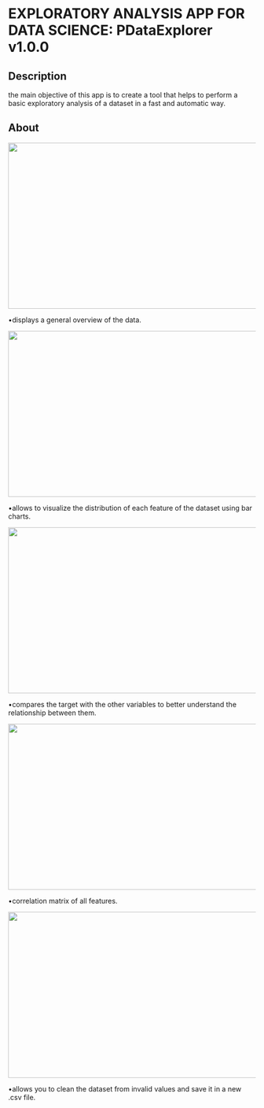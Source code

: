 # EXPLORATORY ANALYSIS APP FOR DATA SCIENCE: PDataExplorer v1.0.0


## Description
the main objective of this app is to create a tool that helps to perform a basic exploratory analysis of a dataset in a fast and automatic way.

## About
<img src="https://user-images.githubusercontent.com/34092193/221970626-670bd870-f822-453e-9b00-e4b1e91cddea.gif" width="600" height="338"/>

•displays a general overview of the data.


<img src="https://user-images.githubusercontent.com/34092193/221972355-eeffb6d4-0b60-4ae0-857c-21da69f67577.gif" width="600" height="338"/>

•allows to visualize the distribution of each feature of the dataset using bar charts.


<img src="https://user-images.githubusercontent.com/34092193/221974084-007ca84b-99e0-496c-a5cb-e57e76055c02.gif" width="600" height="338"/>

•compares the target with the other variables to better understand the relationship between them.


<img src="https://user-images.githubusercontent.com/34092193/221974967-bd16b1fa-832d-4d19-99a8-7b334712a069.gif" width="600" height="338"/>

•correlation matrix of all features.

<img src="https://user-images.githubusercontent.com/34092193/221975874-b8ef2b97-99e1-473e-b430-e75e48470771.gif" width="600" height="338"/>

•allows you to clean the dataset from invalid values and save it in a new .csv file.             
